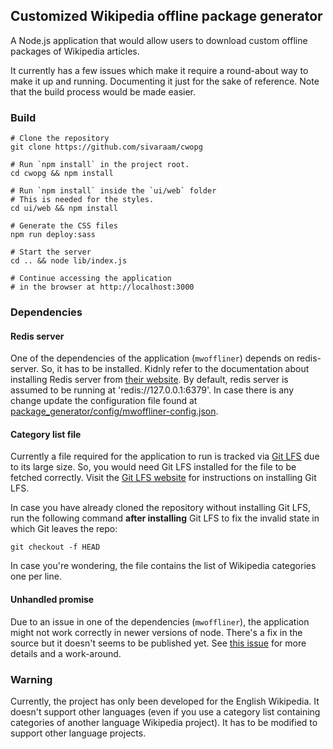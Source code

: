 ## Customized Wikipedia offline package generator

A Node.js application that would allow users to download
custom offline packages of Wikipedia articles.

It currently has a few issues which make it require a round-about
way to make it up and running. Documenting it just for the sake of
reference. Note that the build process would be made easier.

### Build

```
# Clone the repository
git clone https://github.com/sivaraam/cwopg

# Run `npm install` in the project root.
cd cwopg && npm install

# Run `npm install` inside the `ui/web` folder
# This is needed for the styles.
cd ui/web && npm install

# Generate the CSS files
npm run deploy:sass

# Start the server
cd .. && node lib/index.js

# Continue accessing the application
# in the browser at http://localhost:3000
```

### Dependencies

#### Redis server
One of the dependencies of the application (`mwoffliner`) depends on
redis-server. So, it has to be installed. Kidnly refer to the
documentation about installing Redis server from [their website](https://redis.io/topics/quickstart).
By default, redis server is assumed to be running at
'redis://127.0.0.1:6379'. In case there is any change update the
configuration file found at [package_generator/config/mwoffliner-config.json]().

#### Category list file
Currently a file required for the application to run is tracked via
[Git LFS](https://git-lfs.github.com/) due to its large size. So, you
would need Git LFS installed for the file to be fetched correctly.
Visit the [Git LFS website](https://git-lfs.github.com) for instructions
on installing Git LFS.

In case you have already cloned the repository without installing
Git LFS, run the following command **after installing** Git LFS
to fix the invalid state in which Git leaves the repo:

```
git checkout -f HEAD
```

In case you're wondering, the file contains the list of Wikipedia
categories one per line.

#### Unhandled promise
Due to an issue in one of the dependencies (`mwoffliner`), the
application might not work correctly in newer versions of node.
There's a fix in the source but it doesn't seems to be published yet.
See [this issue](https://github.com/openzim/mwoffliner/issues/281)
for more details and a work-around.

### Warning
Currently, the project has only been developed for the English
Wikipedia. It doesn't support other languages (even if you use a
category list containing categories of another language Wikipedia
project). It has to be modified to support other language projects.

